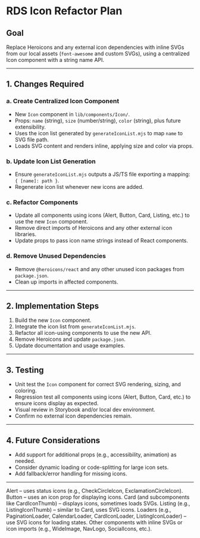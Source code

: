 # RDS Icon Refactor Plan

## Goal

Replace Heroicons and any external icon dependencies with inline SVGs from our local assets (`font-awesome` and custom SVGs), using a centralized Icon component with a string name API.

---

## 1. Changes Required

### a. Create Centralized Icon Component

- New `Icon` component in `lib/components/Icon/`.
- Props: `name` (string), `size` (number/string), `color` (string), plus future extensibility.
- Uses the icon list generated by `generateIconList.mjs` to map `name` to SVG file path.
- Loads SVG content and renders inline, applying size and color via props.

### b. Update Icon List Generation

- Ensure `generateIconList.mjs` outputs a JS/TS file exporting a mapping: `{ [name]: path }`.
- Regenerate icon list whenever new icons are added.

### c. Refactor Components

- Update all components using icons (Alert, Button, Card, Listing, etc.) to use the new `Icon` component.
- Remove direct imports of Heroicons and any other external icon libraries.
- Update props to pass icon name strings instead of React components.

### d. Remove Unused Dependencies

- Remove `@heroicons/react` and any other unused icon packages from `package.json`.
- Clean up imports in affected components.

---

## 2. Implementation Steps

1. Build the new `Icon` component.
2. Integrate the icon list from `generateIconList.mjs`.
3. Refactor all icon-using components to use the new API.
4. Remove Heroicons and update `package.json`.
5. Update documentation and usage examples.

---

## 3. Testing

- Unit test the `Icon` component for correct SVG rendering, sizing, and coloring.
- Regression test all components using icons (Alert, Button, Card, etc.) to ensure icons display as expected.
- Visual review in Storybook and/or local dev environment.
- Confirm no external icon dependencies remain.

---

## 4. Future Considerations

- Add support for additional props (e.g., accessibility, animation) as needed.
- Consider dynamic loading or code-splitting for large icon sets.
- Add fallback/error handling for missing icons.

---

Alert – uses status icons (e.g., CheckCircleIcon, ExclamationCircleIcon).
Button – uses an icon prop for displaying icons.
Card (and subcomponents like CardIconThumb) – displays icons, sometimes loads SVGs.
Listing (e.g., ListingIconThumb) – similar to Card, uses SVG icons.
Loaders (e.g., PaginationLoader, CalendarLoader, CardIconLoader, ListingIconLoader) – use SVG icons for loading states.
Other components with inline SVGs or icon imports (e.g., WideImage, NavLogo, SocialIcons, etc.).
